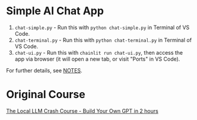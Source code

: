 # Simple AI Chat App

1. `chat-simple.py` - Run this with `python chat-simple.py` in Terminal of VS Code.
1. `chat-terminal.py` - Run this with `python chat-terminal.py` in Terminal of VS Code.
1. `chat-ui.py` - Run this with `chainlit run chat-ui.py`, then access the app via browser (it will open a new tab, or visit "Ports" in VS Code).

For further details, see [NOTES](NOTES.md).

# Original Course

[The Local LLM Crash Course - Build Your Own GPT in 2 hours](https://www.udemy.com/course/the-local-llm-crash-course-build-a-hugging-face-ai-chatbot/?referralCode=EAD6017AA0001257DD9A)
